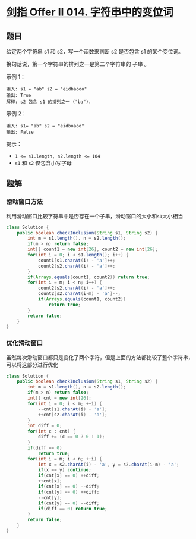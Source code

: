 # [剑指 Offer II 014. 字符串中的变位词](https://leetcode-cn.com/problems/MPnaiL/)

## 题目

给定两个字符串 s1 和 s2，写一个函数来判断 s2 是否包含 s1 的某个变位词。

换句话说，第一个字符串的排列之一是第二个字符串的 子串 。

 示例 1：

```
输入: s1 = "ab" s2 = "eidbaooo"
输出: True
解释: s2 包含 s1 的排列之一 ("ba").
```

示例 2：

```
输入: s1= "ab" s2 = "eidboaoo"
输出: False
```


提示：

* `1 <= s1.length, s2.length <= 104`
* `s1` 和 `s2` 仅包含小写字母

## 题解

### 滑动窗口方法

利用滑动窗口比较字符串中是否存在一个子串，滑动窗口的大小和`s1`大小相当

```java
class Solution {
    public boolean checkInclusion(String s1, String s2) {
        int m = s1.length(), n = s2.length();
        if(m > n) return false;
        int[] count1 = new int[26], count2 = new int[26];
        for(int i = 0; i < s1.length(); i++) { 
            count1[s1.charAt(i) - 'a']++;
            count2[s2.charAt(i) - 'a']++;
        }
        if(Arrays.equals(count1, count2)) return true;
        for(int i = m; i < n; i++) {
            count2[s2.charAt(i) - 'a']++;
            count2[s2.charAt(i-m) - 'a']--;
            if(Arrays.equals(count1, count2))
                return true;
        }
        return false;
    }
}
```

### 优化滑动窗口

虽然每次滑动窗口都只是变化了两个字符，但是上面的方法都比较了整个字符串，可以将这部分进行优化

```java
class Solution {
    public boolean checkInclusion(String s1, String s2) {
        int m = s1.length(), n = s2.length();
        if(m > n) return false;
        int[] cnt = new int[26];
        for(int i = 0; i < m; ++i) {
            --cnt[s1.charAt(i) - 'a'];
            ++cnt[s2.charAt(i) - 'a'];
        }
        int diff = 0;
        for(int c : cnt) {
            diff += (c == 0 ? 0 : 1);
        }
        if(diff == 0)
            return true;
        for(int i = m; i < n; ++i) {
            int x = s2.charAt(i) - 'a', y = s2.charAt(i-m) - 'a';
            if(x == y) continue;
            if(cnt[x] == 0) ++diff;
            ++cnt[x];
            if(cnt[x] == 0) --diff; 
            if(cnt[y] == 0) ++diff;
            --cnt[y];
            if(cnt[y] == 0) --diff;
            if(diff == 0) return true;
        }
        return false;
    }
}
```

